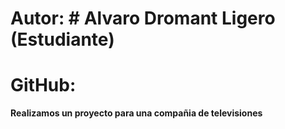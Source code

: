 # Autor: # Alvaro Dromant Ligero (Estudiante)
# GitHub: # 
**Realizamos un proyecto para una compañia de televisiones**